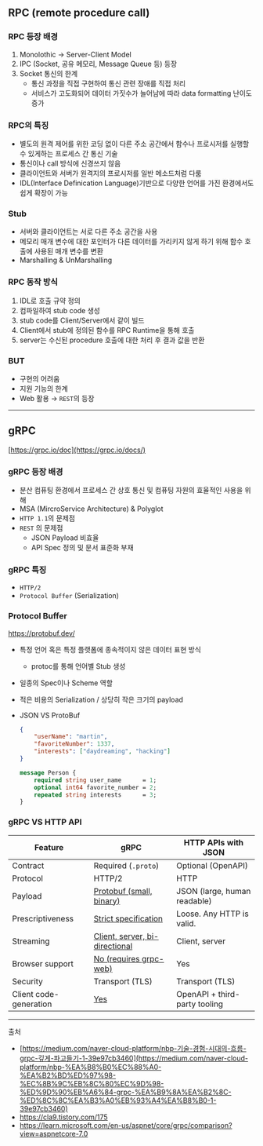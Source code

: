 ## RPC (remote procedure call)

### RPC 등장 배경

1. Monolothic → Server-Client Model
2. IPC (Socket, 공유 메모리, Message Queue 등) 등장
3. Socket 통신의 한계
    - 통신 과정을 직접 구현하여 통신 관련 장애를 직접 처리
    - 서비스가 고도화되어 데이터 가짓수가 늘어남에 따라 data formatting 난이도 증가

### RPC의 특징

- 별도의 원격 제어를 위한 코딩 없이 다른 주소 공간에서 함수나 프로시저를 실행할 수 있게하는 프로세스 간 통신 기술
- 통신이나 call 방식에 신경쓰지 않음
- 클라이언트와 서버가 원격지의 프로시저를 일반 메소드처럼 다룸
- IDL(Interface Definication Language)기반으로 다양한 언어를 가진 환경에서도 쉽게 확장이 가능

### Stub

- 서버와 클라이언트는 서로 다른 주소 공간을 사용
- 메모리 매개 변수에 대한 포인터가 다른 데이터를 가리키지 않게 하기 위해 함수 호출에 사용된 매개 변수를 변환
- Marshalling & UnMarshalling

### RPC 동작 방식

1. IDL로 호출 규약 정의 
2. 컴파일하여 stub code 생성 
3. stub code를 Client/Server에서 같이 빌드
4. Client에서 stub에 정의된 함수를 RPC Runtime을 통해 호출
5. server는 수신된 procedure 호출에 대한 처리 후 결과 값을 반환

### BUT

- 구현의 어려움
- 지원 기능의 한계
- Web 활용 → `REST`의 등장

---

## gRPC

[https://grpc.io/doc](https://grpc.io/docs/)

### gRPC 등장 배경

- 분산 컴퓨팅 환경에서 프로세스 간 상호 통신 및 컴퓨팅 자원의 효율적인 사용을 위해
- MSA (MircroService Architecture) & Polyglot
- `HTTP 1.1`의 문제점
- `REST` 의 문제점
    - JSON Payload 비효율
    - API Spec 정의 및 문서 표준화 부재

### ****gRPC 특징****

- `HTTP/2`
- `Protocol Buffer` (Serialization)

### Protocol Buffer

https://protobuf.dev/

- 특정 언어 혹은 특정 플랫폼에 종속적이지 않은 데이터 표현 방식
    - protoc를 통해 언어별 Stub 생성
- 일종의 Spec이나 Scheme 역할
- 적은 비용의 Serialization / 상당히 작은 크기의 payload
- JSON VS ProtoBuf
    
    ```json
    {
        "userName": "martin",
        "favoriteNumber": 1337,
        "interests": ["daydreaming", "hacking"]
    }
    ```
    
    ```protobuf
    message Person {
        required string user_name      = 1;
        optional int64 favorite_number = 2;
        repeated string interests      = 3;
    }
    ```
    

### ****gRPC VS HTTP API****

| Feature | gRPC | HTTP APIs with JSON |
| --- | --- | --- |
| Contract | Required (`.proto`) | Optional (OpenAPI) |
| Protocol | HTTP/2 | HTTP |
| Payload | [Protobuf (small, binary)](https://learn.microsoft.com/en-us/aspnet/core/grpc/comparison?view=aspnetcore-7.0#performance) | JSON (large, human readable) |
| Prescriptiveness | [Strict specification](https://learn.microsoft.com/en-us/aspnet/core/grpc/comparison?view=aspnetcore-7.0#strict-specification) | Loose. Any HTTP is valid. |
| Streaming | [Client, server, bi-directional](https://learn.microsoft.com/en-us/aspnet/core/grpc/comparison?view=aspnetcore-7.0#streaming) | Client, server |
| Browser support | [No (requires grpc-web)](https://learn.microsoft.com/en-us/aspnet/core/grpc/comparison?view=aspnetcore-7.0#limited-browser-support) | Yes |
| Security | Transport (TLS) | Transport (TLS) |
| Client code-generation | [Yes](https://learn.microsoft.com/en-us/aspnet/core/grpc/comparison?view=aspnetcore-7.0#code-generation) | OpenAPI + third-party tooling |

---

출처

- [https://medium.com/naver-cloud-platform/nbp-기술-경험-시대의-흐름-grpc-깊게-파고들기-1-39e97cb3460](https://medium.com/naver-cloud-platform/nbp-%EA%B8%B0%EC%88%A0-%EA%B2%BD%ED%97%98-%EC%8B%9C%EB%8C%80%EC%9D%98-%ED%9D%90%EB%A6%84-grpc-%EA%B9%8A%EA%B2%8C-%ED%8C%8C%EA%B3%A0%EB%93%A4%EA%B8%B0-1-39e97cb3460)
- https://cla9.tistory.com/175
- https://learn.microsoft.com/en-us/aspnet/core/grpc/comparison?view=aspnetcore-7.0
